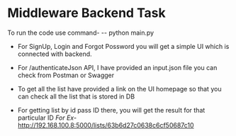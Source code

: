 
# Middleware Backend Task


To run the code use command-
    -- python main.py

- For SignUp, Login and Forgot Possword you will get a simple UI which is connected with backend.

- For /authenticateJson API, I have provided an input.json file you can check from Postman or Swagger

- To get all the list have provided a link on the UI homepage so that you can check all the list that is stored in DB

- For getting list by id pass ID there, you will get the result for that particular ID
    *For Ex-* http://192.168.100.8:5000/lists/63b6d27c0638c6cf50687c10


 
